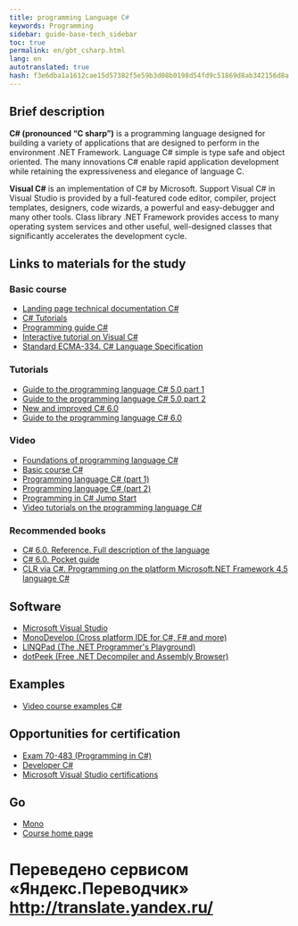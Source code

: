 ```yaml
--- 
title: programming Language С# 
keywords: Programming 
sidebar: guide-base-tech_sidebar 
toc: true 
permalink: en/gbt_csharp.html 
lang: en 
autotranslated: true 
hash: f3e6dba1a1612cae15d57382f5e59b3d08b0198d54fd9c51869d8ab342156d8a 
--- 
```


## Brief description 

**C# (pronounced “C sharp”)** is a programming language designed for building a variety of applications that are designed to perform in the environment .NET Framework. Language C# simple is type safe and object oriented. The many innovations C# enable rapid application development while retaining the expressiveness and elegance of language C. 

**Visual C#** is an implementation of C# by Microsoft. Support Visual C# in Visual Studio is provided by a full-featured code editor, compiler, project templates, designers, code wizards, a powerful and easy-debugger and many other tools. Class library .NET Framework provides access to many operating system services and other useful, well-designed classes that significantly accelerates the development cycle. 

## Links to materials for the study 

### Basic course 

* [Landing page technical documentation C#](https://msdn.microsoft.com/ru-ru/library/kx37x362.aspx) 
* [C# Tutorials](https://msdn.microsoft.com/en-us/library/aa288436(v=vs.71).aspx) 
* [Programming guide C#](https://msdn.microsoft.com/ru-ru/library/67ef8sbd.aspx) 
* [Interactive tutorial on Visual C#](https://msdn.microsoft.com/ru-ru/library/bb383962(v=vs.90).aspx) 
* [Standard ECMA-334. C# Language Specification](http://www.ecma-international.org/publications/standards/Ecma-334.htm) 

### Tutorials 

* [Guide to the programming language С# 5.0 part 1](https://professorweb.ru/my/csharp/charp_theory/level1/index.php) 
* [Guide to the programming language С# 5.0 part 2](https://professorweb.ru/my/csharp/charp_theory/level1/index1.php) 
* [New and improved C# 6.0](https://msdn.microsoft.com/ru-ru/magazine/dn802602.aspx) 
* [Guide to the programming language С# 6.0](http://metanit.com/sharp/tutorial/) 

### Video 

* [Foundations of programming language С#](https://mva.microsoft.com/ru/training-courses/--8590?l=lSmM2020_304984382) 
* [Basic course C#](https://www.youtube.com/watch?v=zCg1PnBoTJo&list=PLtjuvkyFrt5WjvySK8HinYjyTObam4ROY) 
* [Programming language C# (part 1)](https://mva.microsoft.com/ru/training-courses/-c-1-8669?l=MAuqZiG1_4404984382) 
* [Programming language C# (part 2)](https://mva.microsoft.com/ru/training-courses/-c-2-8877?l=ATbUZg02_6104984382) 
* [Programming in C# Jump Start](https://mva.microsoft.com/en-US/training-courses/programming-in-c-jump-start-14254?l=MqbQvzSfB_1500115888) 
* [Video tutorials on the programming language C#](https://www.youtube.com/playlist?list=PLWCoo5SF-qAMDIAqikhB2hvIytrMiR5TC) 

### Recommended books 

* [C# 6.0. Reference. Full description of the language](http://www.ozon.ru/context/detail/id/135794222/) 
* [C# 6.0. Pocket guide](http://www.ozon.ru/context/detail/id/34820810/) 
* [CLR via C#. Programming on the platform Microsoft.NET Framework 4.5 language C#](http://www.ozon.ru/context/detail/id/21236101/) 

## Software 

* [Microsoft Visual Studio](https://www.visualstudio.com/) 
* [MonoDevelop (Cross platform IDE for C#, F# and more)](http://www.monodevelop.com/) 
* [LINQPad (The .NET Programmer's Playground)](https://www.linqpad.net/) 
* [dotPeek (Free .NET Decompiler and Assembly Browser)](https://www.jetbrains.com/decompiler/) 

## Examples 

* [Video course examples C#](https://www.youtube.com/playlist?list=PLWCoo5SF-qAN-mySVH6p7X0YPvMr8U1OU) 

## Opportunities for certification 

* [Exam 70-483 (Programming in C#)](https://www.microsoft.com/ru-ru/learning/exam-70-483.aspx) 
* [Developer C#](https://geekbrains.ru/professions/microsoft_developer) 
* [Microsoft Visual Studio certifications](https://www.microsoft.com/en-us/learning/visual-studio-certification.aspx) 

## Go 

* [Mono](gbt_mono.html) 
* [Course home page](gbt_landing-page.html) 



 # Переведено сервисом «Яндекс.Переводчик» http://translate.yandex.ru/